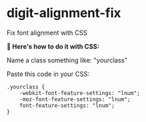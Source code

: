 # digit-alignment-fix
Fix font alignment with CSS

**🧩 Here's how to do it with CSS:**

Name a class something like: "yourclass"

Paste this code in your CSS:

````
.yourclass {
    -webkit-font-feature-settings: "lnum";
    -moz-font-feature-settings: "lnum";
    font-feature-settings: "lnum";
}
````
